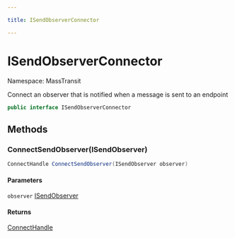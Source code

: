 ```yaml
---

title: ISendObserverConnector

---
```


# ISendObserverConnector

Namespace: MassTransit

Connect an observer that is notified when a message is sent to an endpoint

```csharp
public interface ISendObserverConnector
```

## Methods

### **ConnectSendObserver(ISendObserver)**

```csharp
ConnectHandle ConnectSendObserver(ISendObserver observer)
```

#### Parameters

`observer` [ISendObserver](../masstransit/isendobserver)<br/>

#### Returns

[ConnectHandle](../masstransit/connecthandle)<br/>
